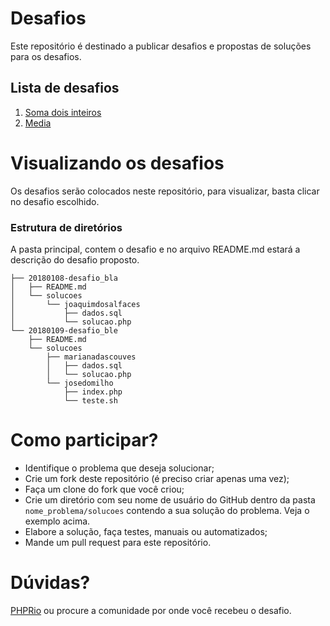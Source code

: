 # Desafios
Este repositório é destinado a publicar desafios e propostas de soluções para os desafios.

## Lista de desafios
1. [Soma dois inteiros](20180803-Soma-dois-inteiros)
2. [Media](20180913-Media) 

# Visualizando os desafios
Os desafios serão colocados neste repositório, para visualizar, basta clicar no desafio escolhido.

### Estrutura de diretórios
A pasta principal, contem o desafio e no arquivo README.md estará a descrição do desafio proposto.
```
├── 20180108-desafio_bla
│   ├── README.md
│   └── solucoes
│       └── joaquimdosalfaces
│           ├── dados.sql
│           └── solucao.php
└── 20180109-desafio_ble
    ├── README.md
    └── solucoes
        ├── marianadascouves
        │   ├── dados.sql
        │   └── solucao.php
        └── josedomilho
            ├── index.php
            └── teste.sh
```

# Como participar?
* Identifique o problema que deseja solucionar;
* Crie um fork deste repositório (é preciso criar apenas uma vez);
* Faça um clone do fork que você criou;
* Crie um diretório com seu nome de usuário do GitHub dentro da pasta `nome_problema/solucoes` contendo a sua solução do problema. Veja o exemplo acima.
* Elabore a solução, faça testes, manuais ou automatizados;
* Mande um pull request para este repositório.

# Dúvidas?
[PHPRio](t.me/PHPRio) ou procure a comunidade por onde você recebeu o desafio.
